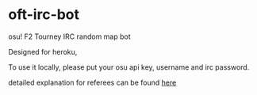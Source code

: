 # oft-irc-bot
osu! F2 Tourney IRC random map bot

Designed for heroku,

To use it locally, please put your osu api key, username and irc password.

detailed explanation for referees can be found [here](https://docs.google.com/document/d/1uJadp76lvuot5Q2TYjcnan6yjowBaXpcvmhGEEVqwLk/)
